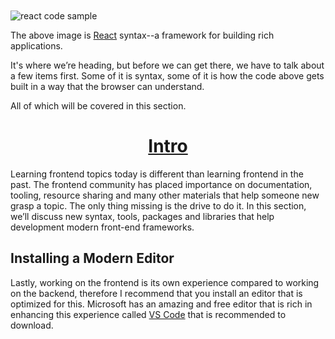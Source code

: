 <img style="display: block; margin: 10px auto;" src="https://s3.amazonaws.com/liendo-fed-training/react-sample.jpg" alt="react code sample"/>

The above image is <a href="https://reactjs.org/" target=_blank>React</a> syntax--a framework for building rich applications.

It's where we’re heading, but before we can get there, we have to talk about a few items first. Some of it is syntax, some of it is how the code above gets built in a way that the browser can understand.

All of which will be covered in this section.

<h1 style="text-align: center; text-decoration: underline">Intro</h1>

Learning frontend topics today is different than learning frontend in the past. The frontend community has placed importance on documentation, tooling, resource sharing and many other materials that help someone new grasp a topic. The only thing missing is the drive to do it. In this section, we’ll discuss new syntax, tools, packages and libraries that help development modern front-end frameworks.

## Installing a Modern Editor

Lastly, working on the frontend is its own experience compared to working on the backend, therefore I recommend that you install an editor that is optimized for this. Microsoft has an amazing and free editor that is rich in enhancing this experience called <a href="https://code.visualstudio.com/download" target=_blank rel="noreferrer noopener">VS Code</a> that is recommended to download.
